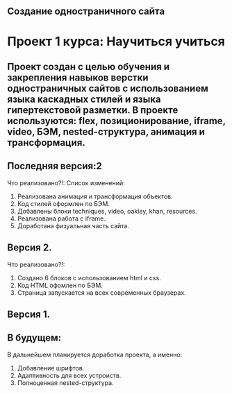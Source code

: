 ## Создание одностраничного сайта

# Проект 1 курса: Научиться учиться
  
Проект создан с целью обучения и закрепления навыков верстки одностраничных сайтов с использованием языка каскадных стилей и языка гипертекстовой разметки.
В проекте используются: flex, позиционирование, iframe, video, БЭМ, nested-структура, анимация и трансформация.
------

Последняя версия:2
------
Что реализовано?!:
Cписок изменений:
1. Реализована анимация и трансформация объектов.
2. Код стилей оформлен по БЭМ.
3. Добавлены блоки  techniques, video, oakley, khan, resources.
4. Реализована работа с iframe.
4. Доработана физуальная часть сайта.

Версия 2. 
------

Что реализовано?!:
1. Создано 6 блоков с использованием html и css.
2. Код HTML офомлен по БЭМ.
3. Страница запускается на всех современных браузерах.
  
Версия 1.
------
## В будущем:

В дальнейшем планируется доработка проекта, а именно:
  
1. Добавление шрифтов.
2. Адаптивность для всех устроиств.
3. Полноценная nested-структура.